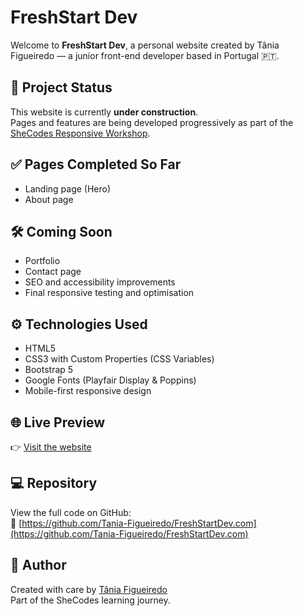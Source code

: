 # FreshStart Dev

Welcome to **FreshStart Dev**, a personal website created by Tânia Figueiredo — a junior front-end developer based in Portugal 🇵🇹.

## 🚧 Project Status

This website is currently **under construction**.  
Pages and features are being developed progressively as part of the [SheCodes Responsive Workshop](https://www.shecodes.io).

## ✅ Pages Completed So Far

- Landing page (Hero)
- About page

## 🛠 Coming Soon

- Portfolio
- Contact page
- SEO and accessibility improvements
- Final responsive testing and optimisation

## ⚙️ Technologies Used

- HTML5  
- CSS3 with Custom Properties (CSS Variables)  
- Bootstrap 5  
- Google Fonts (Playfair Display & Poppins)  
- Mobile-first responsive design

## 🌐 Live Preview

👉 [Visit the website](https://freshstartdev.com)

## 💻 Repository

View the full code on GitHub:  
🔗 [https://github.com/Tania-Figueiredo/FreshStartDev.com](https://github.com/Tania-Figueiredo/FreshStartDev.com)

## 🤍 Author

Created with care by [Tânia Figueiredo](https://www.linkedin.com/in/taniafigueired0)  
Part of the SheCodes learning journey.
